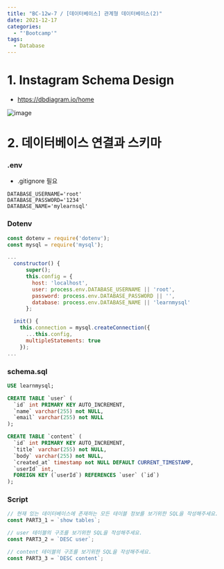 ```yaml
---
title: "BC-12w-7 / [데이터베이스] 관계형 데이터베이스(2)"
date: 2021-12-17
categories:
  - "'Bootcamp'"
tags:
  - Database
---
```


# 1. Instagram Schema Design

- https://dbdiagram.io/home

![image](https://user-images.githubusercontent.com/84524514/146528495-b5dcf0cc-e7c5-456e-ab7e-e066f3aaf680.png)

# 2. 데이터베이스 연결과 스키마

### .env

- .gitignore 필요

```.env
DATABASE_USERNAME='root'
DATABASE_PASSWORD='1234'
DATABASE_NAME='mylearnsql'
```

### Dotenv

```js
const dotenv = require('dotenv');
const mysql = require('mysql');

...
  constructor() {
      super();
      this.config = {
        host: 'localhost',
        user: process.env.DATABASE_USERNAME || 'root',
        password: process.env.DATABASE_PASSWORD || '',
        database: process.env.DATABASE_NAME || 'learnmysql'
      };

  init() {
    this.connection = mysql.createConnection({
      ...this.config,
      multipleStatements: true
    });
...
```

### schema.sql

```sql
USE learnmysql;

CREATE TABLE `user` (
  `id` int PRIMARY KEY AUTO_INCREMENT,
  `name` varchar(255) not NULL,
  `email` varchar(255) not NULL
);

CREATE TABLE `content` (
  `id` int PRIMARY KEY AUTO_INCREMENT,
  `title` varchar(255) not NULL,
  `body` varchar(255) not NULL,
  `created_at` timestamp not NULL DEFAULT CURRENT_TIMESTAMP,
  `userId` int,
  FOREIGN KEY (`userId`) REFERENCES `user` (`id`)
);
```

### Script

```js
// 현재 있는 데이터베이스에 존재하는 모든 테이블 정보를 보기위한 SQL을 작성해주세요.
const PART3_1 = `show tables`;

// user 테이블의 구조를 보기위한 SQL을 작성해주세요.
const PART3_2 = `DESC user`;

// content 테이블의 구조를 보기위한 SQL을 작성해주세요.
const PART3_3 = `DESC content`;
```
